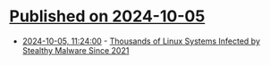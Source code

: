 # [Published on 2024-10-05](index.md)

* [2024-10-05, 11:24:00](https://soylentnews.org/article.pl?sid=24/10/04/1456256&from=rss) - [Thousands of Linux Systems Infected by Stealthy Malware Since 2021](https://soylentnews.org/article.pl?sid=24/10/04/1456256&from=rss)
